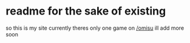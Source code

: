 # readme for the sake of existing
so this is my site currently theres only one game on [/omisu](/omisu) ill add more soon
